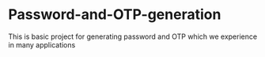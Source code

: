 # Password-and-OTP-generation
This is basic project for generating password and OTP which we experience in many applications
